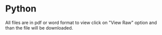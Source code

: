 # Python
All files are in pdf or word format to view click on "View Raw" option and than the file will be downloaded.
